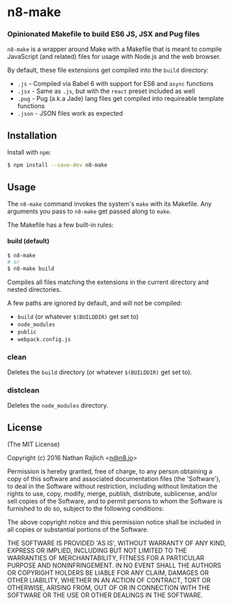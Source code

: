 n8-make
=======
### Opinionated Makefile to build ES6 JS, JSX and Pug files

`n8-make` is a wrapper around Make with a Makefile that is
meant to compile JavaScript (and related) files for usage with
Node.js and the web browser.

By default, these file extensions get compiled into the `build` directory:

 * `.js` - Compiled via Babel 6 with support for ES6 and `async` functions
 * `.jsx` - Same as `.js`, but with the `react` preset included as well
 * `.pug` - Pug (a.k.a Jade) lang files get compiled into requireable template functions
 * `.json` - JSON files work as expected


Installation
------------

Install with `npm`:

``` bash
$ npm install --save-dev n8-make
```


Usage
-----

The `n8-make` command invokes the system's `make` with its Makefile.
Any arguments you pass to `n8-make` get passed along to `make`.

The Makefile has a few built-in rules:

#### build (default)

``` bash
$ n8-make
# or
$ n8-make build
```

Compiles all files matching the extensions in the current directory
and nested directories.

A few paths are ignored by default, and will not be compiled:

 * `build` (or whatever `$(BUILDDIR)` get set to)
 * `node_modules`
 * `public`
 * `webpack.config.js`


### clean

Deletes the `build` directory (or whatever `$(BUILDDIR)` get set to).


### distclean

Deletes the `node_modules` directory.


License
-------

(The MIT License)

Copyright (c) 2016 Nathan Rajlich &lt;n@n8.io&gt;

Permission is hereby granted, free of charge, to any person obtaining
a copy of this software and associated documentation files (the
'Software'), to deal in the Software without restriction, including
without limitation the rights to use, copy, modify, merge, publish,
distribute, sublicense, and/or sell copies of the Software, and to
permit persons to whom the Software is furnished to do so, subject to
the following conditions:

The above copyright notice and this permission notice shall be
included in all copies or substantial portions of the Software.

THE SOFTWARE IS PROVIDED 'AS IS', WITHOUT WARRANTY OF ANY KIND,
EXPRESS OR IMPLIED, INCLUDING BUT NOT LIMITED TO THE WARRANTIES OF
MERCHANTABILITY, FITNESS FOR A PARTICULAR PURPOSE AND NONINFRINGEMENT.
IN NO EVENT SHALL THE AUTHORS OR COPYRIGHT HOLDERS BE LIABLE FOR ANY
CLAIM, DAMAGES OR OTHER LIABILITY, WHETHER IN AN ACTION OF CONTRACT,
TORT OR OTHERWISE, ARISING FROM, OUT OF OR IN CONNECTION WITH THE
SOFTWARE OR THE USE OR OTHER DEALINGS IN THE SOFTWARE.
